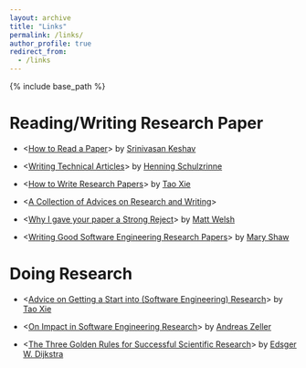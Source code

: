 ```yaml
---
layout: archive
title: "Links"
permalink: /links/
author_profile: true
redirect_from:
  - /links
---
```


{% include base_path %}

Reading/Writing Research Paper
======
* <[How to Read a Paper](https://web.stanford.edu/class/ee384m/Handouts/HowtoReadPaper.pdf)> by [Srinivasan Keshav](https://svr-sk818-web.cl.cam.ac.uk/keshav/wiki/index.php/Main_Page)

* <[Writing Technical Articles](http://www.cs.columbia.edu/~hgs/etc/writing-style.html)> by [Henning Schulzrinne](https://www.cs.columbia.edu/~hgs/)

* <[How to Write Research Papers](http://taoxie.cs.illinois.edu/publications/writepapers.pdf)> by [Tao Xie](http://taoxie.cs.illinois.edu/index.html) 

* <[A Collection of Advices on Research and Writing](http://www.cs.cmu.edu/afs/cs.cmu.edu/user/mleone/web/how-to.html)>

* <[Why I gave your paper a Strong Reject](http://matt-welsh.blogspot.com/2016/04/why-i-gave-your-paper-strong-reject.html)> by [Matt Welsh](https://www.mdw.la/)

* <[Writing Good Software Engineering Research Papers](https://www.cs.cmu.edu/~Compose/shaw-icse03.pdf)> by [Mary Shaw ](https://isri.cmu.edu/people/core-faculty/shaw-mary.html)


Doing Research
======
* <[Advice on Getting a Start into (Software Engineering) Research](http://taoxie.cs.illinois.edu/adviceonresearch.html)> by [Tao Xie](http://taoxie.cs.illinois.edu/index.html) 

* <[On Impact in Software Engineering Research](https://haoxintu.github.io/files/impact_se_Andreas_Zeller.pdf)> by [Andreas Zeller](https://andreas-zeller.info/)

* <[The Three Golden Rules for Successful Scientific Research](http://www.cs.utexas.edu/~EWD/ewd06xx/EWD637.PDF)> by [Edsger W. Dijkstra](http://www.cs.utexas.edu/~EWD/)

